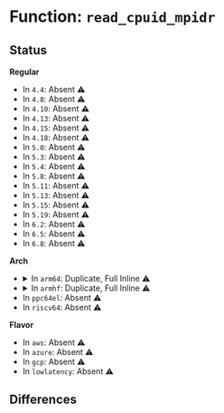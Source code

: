 # Function: <code>read_cpuid_mpidr</code>

## Status
<b>Regular</b>
<ul>
<li>
In <code>4.4</code>: Absent ⚠️
</li>
<li>
In <code>4.8</code>: Absent ⚠️
</li>
<li>
In <code>4.10</code>: Absent ⚠️
</li>
<li>
In <code>4.13</code>: Absent ⚠️
</li>
<li>
In <code>4.15</code>: Absent ⚠️
</li>
<li>
In <code>4.18</code>: Absent ⚠️
</li>
<li>
In <code>5.0</code>: Absent ⚠️
</li>
<li>
In <code>5.3</code>: Absent ⚠️
</li>
<li>
In <code>5.4</code>: Absent ⚠️
</li>
<li>
In <code>5.8</code>: Absent ⚠️
</li>
<li>
In <code>5.11</code>: Absent ⚠️
</li>
<li>
In <code>5.13</code>: Absent ⚠️
</li>
<li>
In <code>5.15</code>: Absent ⚠️
</li>
<li>
In <code>5.19</code>: Absent ⚠️
</li>
<li>
In <code>6.2</code>: Absent ⚠️
</li>
<li>
In <code>6.5</code>: Absent ⚠️
</li>
<li>
In <code>6.8</code>: Absent ⚠️
</li>
</ul>
<b>Arch</b>
<ul>
<li>
<details>
<summary>In <code>arm64</code>: Duplicate, Full Inline ⚠️</summary>

**Collision:** Static Duplication

**Inline:** Full

**Transformation:** False

**Instances:**

```
In arch/arm64/kernel/setup.c (ffff800011433f88)
Location: arch/arm64/include/asm/cputype.h:190
Inline: True
Inline callers:
  - arch/arm64/kernel/setup.c:smp_setup_processor_id
```
```
In arch/arm64/kernel/smp.c (ffff80001009c200)
Location: arch/arm64/include/asm/cputype.h:190
Inline: True
Inline callers:
  - arch/arm64/kernel/smp.c:secondary_start_kernel
```
```
In arch/arm64/kernel/topology.c (ffff800011435e1c)
Location: arch/arm64/include/asm/cputype.h:190
Inline: True
Inline callers:
  - arch/arm64/kernel/topology.c:parse_acpi_topology
  - arch/arm64/kernel/topology.c:store_cpu_topology
```
```
In virt/kvm/arm/arm.c (ffff8000100c594c)
Location: arch/arm64/include/asm/cputype.h:190
Inline: True
Inline callers:
  - virt/kvm/arm/arm.c:cpu_hyp_reinit
```
```
In drivers/perf/hisilicon/hisi_uncore_pmu.c (ffff800010b96a14)
Location: arch/arm64/include/asm/cputype.h:190
Inline: True
Inline callers:
  - drivers/perf/hisilicon/hisi_uncore_pmu.c:hisi_uncore_pmu_online_cpu
  - drivers/perf/hisilicon/hisi_uncore_pmu.c:hisi_uncore_pmu_online_cpu
```
```
In drivers/perf/qcom_l2_pmu.c (ffff800010b99888)
Location: arch/arm64/include/asm/cputype.h:190
Inline: True
Inline callers:
  - drivers/perf/qcom_l2_pmu.c:l2cache_pmu_online_cpu
```
</details>
</li>
<li>
<details>
<summary>In <code>armhf</code>: Duplicate, Full Inline ⚠️</summary>

**Collision:** Static Duplication

**Inline:** Full

**Transformation:** False

**Instances:**

```
In arch/arm/kernel/setup.c (c1504428)
Location: arch/arm/include/asm/cputype.h:256
Inline: True
Inline callers:
  - arch/arm/kernel/setup.c:smp_setup_processor_id
```
```
In arch/arm/kernel/devtree.c (c150619c)
Location: arch/arm/include/asm/cputype.h:256
Inline: True
Inline callers:
  - arch/arm/kernel/devtree.c:arm_dt_init_cpu_maps
```
```
In arch/arm/kernel/topology.c (c0319a54)
Location: arch/arm/include/asm/cputype.h:256
Inline: True
Inline callers:
  - arch/arm/kernel/topology.c:store_cpu_topology
```
```
In arch/arm/common/mcpm_entry.c (c150baa0)
Location: arch/arm/include/asm/cputype.h:256
Inline: True
Inline callers:
  - arch/arm/common/mcpm_entry.c:nocache_trampoline
  - arch/arm/common/mcpm_entry.c:mcpm_cpu_powered_up
  - arch/arm/common/mcpm_entry.c:mcpm_cpu_suspend
  - arch/arm/common/mcpm_entry.c:mcpm_cpu_power_down
  - arch/arm/common/mcpm_entry.c:mcpm_sync_init
```
```
In arch/arm/common/mcpm_platsmp.c (c032621c)
Location: arch/arm/include/asm/cputype.h:256
Inline: True
Inline callers:
  - arch/arm/common/mcpm_platsmp.c:mcpm_cpu_die
```
```
In arch/arm/mach-exynos/suspend.c (c032dafc)
Location: arch/arm/include/asm/cputype.h:256
Inline: True
Inline callers:
  - arch/arm/mach-exynos/suspend.c:exynos5420_cpu_suspend
```
```
In arch/arm/mach-exynos/mcpm-exynos.c (c032eb00)
Location: arch/arm/include/asm/cputype.h:256
Inline: True
Inline callers:
  - arch/arm/mach-exynos/mcpm-exynos.c:exynos_cluster_cache_disable
```
```
In arch/arm/mach-hisi/platmcpm.c (c150cee0)
Location: arch/arm/include/asm/cputype.h:256
Inline: True
Inline callers:
  - arch/arm/mach-hisi/platmcpm.c:hip04_smp_init
```
```
In arch/arm/mach-milbeaut/platsmp.c (c0334d44)
Location: arch/arm/include/asm/cputype.h:256
Inline: True
```
```
In arch/arm/mach-shmobile/pm-rcar-gen2.c (c151a408)
Location: arch/arm/include/asm/cputype.h:256
Inline: True
Inline callers:
  - arch/arm/mach-shmobile/pm-rcar-gen2.c:rcar_gen2_pm_init
```
```
In arch/arm/mach-vexpress/dcscb.c (c034cd44)
Location: arch/arm/include/asm/cputype.h:256
Inline: True
Inline callers:
  - arch/arm/mach-vexpress/dcscb.c:dcscb_cluster_cache_disable
```
```
In arch/arm/mach-vexpress/tc2_pm.c (c151b398)
Location: arch/arm/include/asm/cputype.h:256
Inline: True
Inline callers:
  - arch/arm/mach-vexpress/tc2_pm.c:tc2_pm_init
  - arch/arm/mach-vexpress/tc2_pm.c:tc2_pm_cluster_cache_disable
```
```
In drivers/soc/samsung/exynos5420-pmu.c (c093a0ac)
Location: arch/arm/include/asm/cputype.h:256
Inline: True
Inline callers:
  - drivers/soc/samsung/exynos5420-pmu.c:exynos5420_powerdown_conf
```
```
In drivers/cpuidle/cpuidle-big_little.c (c0c05d28)
Location: arch/arm/include/asm/cputype.h:256
Inline: True
Inline callers:
  - drivers/cpuidle/cpuidle-big_little.c:bl_powerdown_finisher
```
</details>
</li>
<li>
In <code>ppc64el</code>: Absent ⚠️
</li>
<li>
In <code>riscv64</code>: Absent ⚠️
</li>
</ul>
<b>Flavor</b>
<ul>
<li>
In <code>aws</code>: Absent ⚠️
</li>
<li>
In <code>azure</code>: Absent ⚠️
</li>
<li>
In <code>gcp</code>: Absent ⚠️
</li>
<li>
In <code>lowlatency</code>: Absent ⚠️
</li>
</ul>

## Differences

